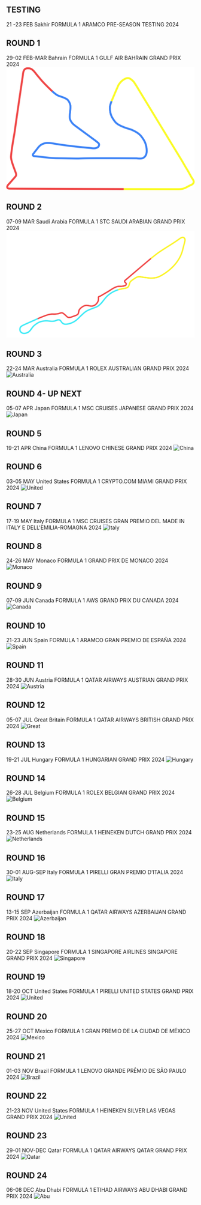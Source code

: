 
## TESTING
21 -23 FEB
Sakhir
FORMULA 1 ARAMCO PRE-SEASON TESTING 2024

## ROUND 1
29-02 FEB-MAR
Bahrain
FORMULA 1 GULF AIR BAHRAIN GRAND PRIX 2024
![Bahrain](../f1_2024/01%20-%20bahrain.svg "Bahrain F1 Track SVG")

## ROUND 2
07-09 MAR
Saudi Arabia
FORMULA 1 STC SAUDI ARABIAN GRAND PRIX 2024
![Saudi](02%20-%20Saudi.svg)

## ROUND 3
22-24 MAR
Australia
FORMULA 1 ROLEX AUSTRALIAN GRAND PRIX 2024
![Australia]("03%20-%20australia.svg")

## ROUND 4- UP NEXT
05-07 APR
Japan
FORMULA 1 MSC CRUISES JAPANESE GRAND PRIX 2024
![Japan]("04%20-%20japan.svg")

## ROUND 5
19-21 APR
China
FORMULA 1 LENOVO CHINESE GRAND PRIX 2024
![China]("05%20-%20china.svg")

## ROUND 6
03-05 MAY
United States
FORMULA 1 CRYPTO.COM MIAMI GRAND PRIX 2024
![United]("06%20-%20USA(Miami).svg")

## ROUND 7
17-19 MAY
Italy
FORMULA 1 MSC CRUISES GRAN PREMIO DEL MADE IN ITALY E DELL'EMILIA-ROMAGNA 2024
![Italy]("07%20-%20Italy%20(enzo%20Ferrari).svg")

## ROUND 8
24-26 MAY
Monaco
FORMULA 1 GRAND PRIX DE MONACO 2024
![Monaco]("08%20-%20monaco.svg")

## ROUND 9
07-09 JUN
Canada
FORMULA 1 AWS GRAND PRIX DU CANADA 2024
![Canada]("09%20-%20canada.svg")

## ROUND 10
21-23 JUN
Spain
FORMULA 1 ARAMCO GRAN PREMIO DE ESPAÑA 2024
![Spain]("10%20-%20spain.svg")

## ROUND 11
28-30 JUN
Austria
FORMULA 1 QATAR AIRWAYS AUSTRIAN GRAND PRIX 2024
![Austria]("11%20-%20austria.svg")

## ROUND 12
05-07 JUL
Great Britain
FORMULA 1 QATAR AIRWAYS BRITISH GRAND PRIX 2024
![Great]("12%20-%20greatbritain.svg")

## ROUND 13
19-21 JUL
Hungary
FORMULA 1 HUNGARIAN GRAND PRIX 2024
![Hungary]("13%20-%20hungary.svg")

## ROUND 14
26-28 JUL
Belgium
FORMULA 1 ROLEX BELGIAN GRAND PRIX 2024
![Belgium]("14%20-%20belgium.svg")

## ROUND 15
23-25 AUG
Netherlands
FORMULA 1 HEINEKEN DUTCH GRAND PRIX 2024
![Netherlands]("15%20-%20netherlands.svg")

## ROUND 16
30-01 AUG-SEP
Italy
FORMULA 1 PIRELLI GRAN PREMIO D’ITALIA 2024
![Italy]("16%20-%20italy(monza).svg")

## ROUND 17
13-15 SEP
Azerbaijan
FORMULA 1 QATAR AIRWAYS AZERBAIJAN GRAND PRIX 2024
![Azerbaijan]("17%20-%20azerbaijan.svg")

## ROUND 18
20-22 SEP
Singapore
FORMULA 1 SINGAPORE AIRLINES SINGAPORE GRAND PRIX 2024
![Singapore]("18%20-%20singapore.svg")

## ROUND 19
18-20 OCT
United States
FORMULA 1 PIRELLI UNITED STATES GRAND PRIX 2024
![United]("19%20-%20usa.svg")

## ROUND 20
25-27 OCT
Mexico
FORMULA 1 GRAN PREMIO DE LA CIUDAD DE MÉXICO 2024
![Mexico]("20%20-%20mexico.svg")

## ROUND 21
01-03 NOV
Brazil
FORMULA 1 LENOVO GRANDE PRÊMIO DE SÃO PAULO 2024
![Brazil]("21%20-%20brazil.svg")

## ROUND 22
21-23 NOV
United States
FORMULA 1 HEINEKEN SILVER LAS VEGAS GRAND PRIX 2024
![United]("22%20-%20USA(Las%20Vegas).svg")

## ROUND 23
29-01 NOV-DEC
Qatar
FORMULA 1 QATAR AIRWAYS QATAR GRAND PRIX 2024
![Qatar]("23%20-%20Qatar.svg")

## ROUND 24
06-08 DEC
Abu Dhabi
FORMULA 1 ETIHAD AIRWAYS ABU DHABI GRAND PRIX 2024
![Abu]("00240-%20abudhabi.svg")
